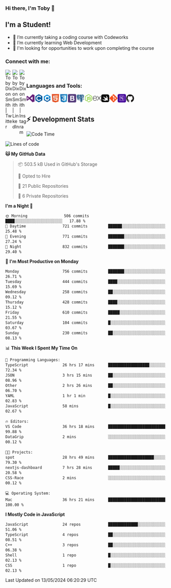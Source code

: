 ### Hi there, I'm Toby 👋

## I'm a Student!
- 🔭 I’m currently taking a coding course with Codeworks
- 🌱 I’m currently learning Web Development
- 💬 I'm looking for opportunities to work upon completing the course

### Connect with me:

[<img align="left" alt="Toby Dixon Smith | Twitter" width="22px" src="https://cdn.jsdelivr.net/npm/simple-icons@v3/icons/twitter.svg" />][twitter]
[<img align="left" alt="Toby Dixon Smith | LinkedIn" width="22px" src="https://cdn.jsdelivr.net/npm/simple-icons@v3/icons/linkedin.svg" />][linkedin]
[<img align="left" alt="Toby Dixon Smith | Instagram" width="22px" src="https://cdn.jsdelivr.net/npm/simple-icons@v3/icons/instagram.svg" />][instagram]

[twitter]: https://twitter.com/TobyDixonSmith1
[instagram]: https://www.instagram.com/toby_ds1/
[linkedin]: https://www.linkedin.com/in/toby-dixon-smith-4734331a3/

<br />

### Languages and Tools:

<img align="left" alt="Visual Studio Code" title="Visual Studio Code" width="26px" src="logos/visualstudio.png" />
<img align="left" alt="C" title="C" width="26px" src="logos/c.png" />
<img align="left" alt="C++" title="C++" width="26px" src="logos/c-plus.png" />
<img align="left" alt="HTML5" title="HTML 5" width="26px" src="logos/html.png" />
<img align="left" alt="CSS3" title="CSS 3" width="26px" src="logos/css3.png" />
<img align="left" alt="BootStrap" title="BootStrap" width="26px" src="logos/bootstrap.png" />
<img align="left" alt="PostgresSQL" title="PostgresSPQ" width="26px" src="logos/postgresql.png" />
<img align="left" alt="Node JS" title="Node JS" width="26px" src="logos/node-js.png" />
<img align="left" alt="Express" title="Express" width="26px" src="logos/express.png" />
<img align="left" alt="Swift" title="Swift" width="26px" src="logos/swift.png" />
<img align="left" alt="Git" title="Git" width="26px" src="logos/git.png" />
<img align="left" alt="Heroku" title="Heroku" width="26px" src="logos/heroku.png" />
<img align="left" alt="GitHub" title="GitHub" width="26px" src="logos/github.png" />
<br />
<br />

## :zap: Development Stats

<!--START_SECTION:waka-->
![Code Time](http://img.shields.io/badge/Code%20Time-562%20hrs%2020%20mins-blue)

![Lines of code](https://img.shields.io/badge/From%20Hello%20World%20I%27ve%20Written-2.3%20million%20lines%20of%20code-blue)

**🐱 My GitHub Data** 

> 📦 503.5 kB Used in GitHub's Storage 
 > 
> 💼 Opted to Hire
 > 
> 📜 21 Public Repositories 
 > 
> 🔑 6 Private Repositories 
 > 
**I'm a Night 🦉** 

```text
🌞 Morning                506 commits         ████░░░░░░░░░░░░░░░░░░░░░   17.88 % 
🌆 Daytime                721 commits         ██████░░░░░░░░░░░░░░░░░░░   25.48 % 
🌃 Evening                771 commits         ███████░░░░░░░░░░░░░░░░░░   27.24 % 
🌙 Night                  832 commits         ███████░░░░░░░░░░░░░░░░░░   29.40 % 
```
📅 **I'm Most Productive on Monday** 

```text
Monday                   756 commits         ███████░░░░░░░░░░░░░░░░░░   26.71 % 
Tuesday                  444 commits         ████░░░░░░░░░░░░░░░░░░░░░   15.69 % 
Wednesday                258 commits         ██░░░░░░░░░░░░░░░░░░░░░░░   09.12 % 
Thursday                 428 commits         ████░░░░░░░░░░░░░░░░░░░░░   15.12 % 
Friday                   610 commits         █████░░░░░░░░░░░░░░░░░░░░   21.55 % 
Saturday                 104 commits         █░░░░░░░░░░░░░░░░░░░░░░░░   03.67 % 
Sunday                   230 commits         ██░░░░░░░░░░░░░░░░░░░░░░░   08.13 % 
```


📊 **This Week I Spent My Time On** 

```text
💬 Programming Languages: 
TypeScript               26 hrs 17 mins      ██████████████████░░░░░░░   72.34 % 
JSON                     3 hrs 15 mins       ██░░░░░░░░░░░░░░░░░░░░░░░   08.96 % 
Other                    2 hrs 26 mins       ██░░░░░░░░░░░░░░░░░░░░░░░   06.70 % 
YAML                     1 hr 1 min          █░░░░░░░░░░░░░░░░░░░░░░░░   02.83 % 
JavaScript               58 mins             █░░░░░░░░░░░░░░░░░░░░░░░░   02.67 % 

🔥 Editors: 
VS Code                  36 hrs 18 mins      █████████████████████████   99.88 % 
DataGrip                 2 mins              ░░░░░░░░░░░░░░░░░░░░░░░░░   00.12 % 

🐱‍💻 Projects: 
spot                     28 hrs 49 mins      ████████████████████░░░░░   79.30 % 
nextjs-dashboard         7 hrs 28 mins       █████░░░░░░░░░░░░░░░░░░░░   20.58 % 
CSS-Race                 2 mins              ░░░░░░░░░░░░░░░░░░░░░░░░░   00.12 % 

💻 Operating System: 
Mac                      36 hrs 21 mins      █████████████████████████   100.00 % 
```

**I Mostly Code in JavaScript** 

```text
JavaScript               24 repos            █████████████░░░░░░░░░░░░   51.06 % 
TypeScript               4 repos             ██░░░░░░░░░░░░░░░░░░░░░░░   08.51 % 
C++                      3 repos             ██░░░░░░░░░░░░░░░░░░░░░░░   06.38 % 
Shell                    1 repo              █░░░░░░░░░░░░░░░░░░░░░░░░   02.13 % 
CSS                      1 repo              █░░░░░░░░░░░░░░░░░░░░░░░░   02.13 % 
```




 Last Updated on 13/05/2024 06:20:29 UTC
<!--END_SECTION:waka-->
